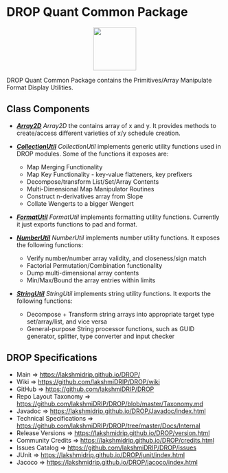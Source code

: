 # DROP Quant Common Package

<p align="center"><img src="https://github.com/lakshmiDRIP/DROP/blob/master/DRIP_Logo.gif?raw=true" width="100"></p>

DROP Quant Common Package contains the Primitives/Array Manipulate Format Display Utilities.


## Class Components

 * [***Array2D***](https://github.com/lakshmiDRIP/DROP/tree/master/src/main/java/org/drip/quant/common/Array2D.java)
 <i>Array2D</i> the contains array of x and y. It provides methods to create/access different varieties of
 	x/y schedule creation.

 * [***CollectionUtil***](https://github.com/lakshmiDRIP/DROP/tree/master/src/main/java/org/drip/quant/common/CollectionUtil.java)
 <i>CollectionUtil</i> implements generic utility functions used in DROP modules. Some of the functions it
 exposes are:
 	* Map Merging Functionality
 	* Map Key Functionality - key-value flatteners, key prefixers
 	* Decompose/transform List/Set/Array Contents
 	* Multi-Dimensional Map Manipulator Routines
 	* Construct n-derivatives array from Slope
 	* Collate Wengerts to a bigger Wengert

 * [***FormatUtil***](https://github.com/lakshmiDRIP/DROP/tree/master/src/main/java/org/drip/quant/common/FormatUtil.java)
 <i>FormatUtil</i> implements formatting utility functions. Currently it just exports functions to pad and
 format.

 * [***NumberUtil***](https://github.com/lakshmiDRIP/DROP/tree/master/src/main/java/org/drip/quant/common/NumberUtil.java)
 <i>NumberUtil</i> implements number utility functions. It exposes the following functions:
 	* Verify number/number array validity, and closeness/sign match
 	* Factorial Permutation/Combination functionality
 	* Dump multi-dimensional array contents
 	* Min/Max/Bound the array entries within limits

 * [***StringUtil***](https://github.com/lakshmiDRIP/DROP/tree/master/src/main/java/org/drip/quant/common/StringUtil.java)
 <i>StringUtil</i> implements string utility functions. It exports the following functions:
 	* Decompose + Transform string arrays into appropriate target type set/array/list, and vice versa
 	* General-purpose String processor functions, such as GUID generator, splitter, type converter and input
 		checker


## DROP Specifications

 * Main                     => https://lakshmidrip.github.io/DROP/
 * Wiki                     => https://github.com/lakshmiDRIP/DROP/wiki
 * GitHub                   => https://github.com/lakshmiDRIP/DROP
 * Repo Layout Taxonomy     => https://github.com/lakshmiDRIP/DROP/blob/master/Taxonomy.md
 * Javadoc                  => https://lakshmidrip.github.io/DROP/Javadoc/index.html
 * Technical Specifications => https://github.com/lakshmiDRIP/DROP/tree/master/Docs/Internal
 * Release Versions         => https://lakshmidrip.github.io/DROP/version.html
 * Community Credits        => https://lakshmidrip.github.io/DROP/credits.html
 * Issues Catalog           => https://github.com/lakshmiDRIP/DROP/issues
 * JUnit                    => https://lakshmidrip.github.io/DROP/junit/index.html
 * Jacoco                   => https://lakshmidrip.github.io/DROP/jacoco/index.html
